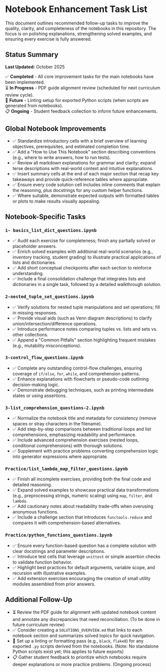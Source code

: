 # Notebook Enhancement Task List

This document outlines recommended follow-up tasks to improve the quality, clarity, and completeness of the notebooks in this repository. The focus is on polishing explanations, strengthening solved examples, and ensuring every exercise is fully answered.

## Status Summary

**Last Updated:** October 2025

✅ **Completed** - All core improvement tasks for the main notebooks have been implemented.  
⏳ **In Progress** - PDF guide alignment review (scheduled for next curriculum review cycle).  
📝 **Future** - Linting setup for exported Python scripts (when scripts are generated from notebooks).  
📋 **Ongoing** - Student feedback collection to inform future enhancements.

## Global Notebook Improvements
- ✅ Standardize introductory cells with a brief overview of learning objectives, prerequisites, and estimated completion time.
- ✅ Add a "How to Use This Notebook" section describing conventions (e.g., where to write answers, how to run tests).
- ✅ Review all markdown explanations for grammar and clarity; expand terse descriptions with real-world context and intuitive explanations.
- ✅ Insert summary cells at the end of each major section that recap key takeaways and provide quick-reference tables where appropriate.
- ✅ Ensure every code solution cell includes inline comments that explain the reasoning, plus docstrings for any custom helper functions.
- ✅ Where suitable, demonstrate expected outputs with formatted tables or plots to make results visually appealing.

## Notebook-Specific Tasks

### `1- basics_list_dict_questions.ipynb`
- ✅ Audit each exercise for completeness; finish any partially solved or placeholder answers.
- ✅ Enrich solved examples with additional real-world scenarios (e.g., inventory tracking, student grading) to illustrate practical applications of lists and dictionaries.
- ✅ Add short conceptual checkpoints after each section to reinforce understanding.
- ✅ Include a final consolidation challenge that integrates lists and dictionaries in a single task, followed by a detailed walkthrough solution.

### `2-nested_tuple_set_questions.ipynb`
- ✅ Verify solutions for nested tuple manipulations and set operations; fill in missing responses.
- ✅ Provide visual aids (such as Venn diagram descriptions) to clarify union/intersection/difference operations.
- ✅ Introduce performance notes comparing tuples vs. lists and sets vs. other collections.
- ✅ Append a "Common Pitfalls" section highlighting frequent mistakes (e.g., mutability misconceptions).

### `3-control_flow_questions.ipynb`
- ✅ Complete any outstanding control-flow challenges, ensuring coverage of `if/else`, `for`, `while`, and comprehension patterns.
- ✅ Enhance explanations with flowcharts or pseudo-code outlining decision-making logic.
- ✅ Demonstrate debugging techniques, such as printing intermediate states or using assertions.

### `3-list_comprehension_questions-2.ipynb`
- ✅ Normalize the notebook title and metadata for consistency (remove spaces or stray characters in the filename).
- ✅ Add step-by-step comparisons between traditional loops and list comprehensions, emphasizing readability and performance.
- ✅ Include advanced comprehension exercises (nested loops, conditional comprehensions) with thorough solutions.
- ✅ Supplement with practice problems converting comprehension logic into generator expressions where appropriate.

### `Practice/list_lambda_map_filter_questions.ipynb`
- ✅ Finish all incomplete exercises, providing both the final code and detailed reasoning.
- ✅ Expand solved examples to showcase practical data transformations (e.g., preprocessing strings, numeric scaling) using `map`, `filter`, and `lambda`.
- ✅ Add cautionary notes about readability trade-offs when overusing anonymous functions.
- ✅ Include a challenge section that introduces `functools.reduce` and compares it with comprehension-based alternatives.

### `Practice/python_functions_questions.ipynb`
- ✅ Ensure every function-based question has a complete solution with clear docstrings and parameter descriptions.
- ✅ Introduce test cells that leverage `unittest` or simple assertion checks to validate function behavior.
- ✅ Highlight best practices for default arguments, variable scope, and recursion with illustrative examples.
- ✅ Add extension exercises encouraging the creation of small utility modules assembled from prior answers.

## Additional Follow-Up
- ⏳ Review the PDF guide for alignment with updated notebook content and annotate any discrepancies that need reconciliation. (To be done in future curriculum review)
- ✅ Consider creating a `SOLUTIONS_OVERVIEW.md` that links to each notebook section and summarizes solved topics for quick navigation.
- 📝 Set up a linting or formatting pass (e.g., `black`, `flake8`) for any exported `.py` scripts derived from the notebooks. (Note: No standalone Python scripts exist yet; this applies to future exports)
- 📋 Gather student feedback to prioritize which notebooks require deeper explanations or more practice problems. (Ongoing process)

